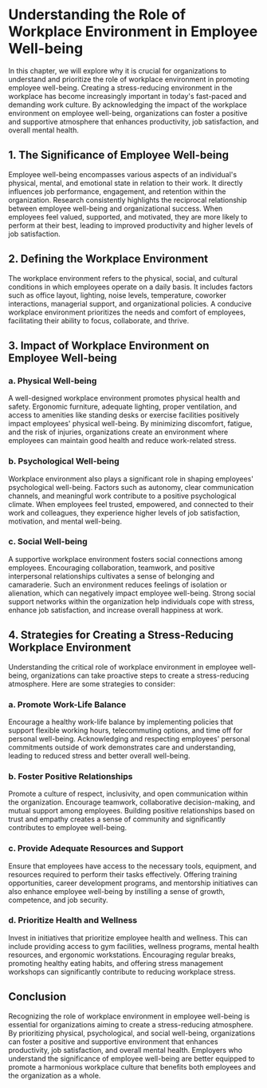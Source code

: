 # Understanding the Role of Workplace Environment in Employee Well-being

In this chapter, we will explore why it is crucial for organizations to understand and prioritize the role of workplace environment in promoting employee well-being. Creating a stress-reducing environment in the workplace has become increasingly important in today's fast-paced and demanding work culture. By acknowledging the impact of the workplace environment on employee well-being, organizations can foster a positive and supportive atmosphere that enhances productivity, job satisfaction, and overall mental health.

## 1\. The Significance of Employee Well-being

Employee well-being encompasses various aspects of an individual's physical, mental, and emotional state in relation to their work. It directly influences job performance, engagement, and retention within the organization. Research consistently highlights the reciprocal relationship between employee well-being and organizational success. When employees feel valued, supported, and motivated, they are more likely to perform at their best, leading to improved productivity and higher levels of job satisfaction.

## 2\. Defining the Workplace Environment

The workplace environment refers to the physical, social, and cultural conditions in which employees operate on a daily basis. It includes factors such as office layout, lighting, noise levels, temperature, coworker interactions, managerial support, and organizational policies. A conducive workplace environment prioritizes the needs and comfort of employees, facilitating their ability to focus, collaborate, and thrive.

## 3\. Impact of Workplace Environment on Employee Well-being

### a. Physical Well-being

A well-designed workplace environment promotes physical health and safety. Ergonomic furniture, adequate lighting, proper ventilation, and access to amenities like standing desks or exercise facilities positively impact employees' physical well-being. By minimizing discomfort, fatigue, and the risk of injuries, organizations create an environment where employees can maintain good health and reduce work-related stress.

### b. Psychological Well-being

Workplace environment also plays a significant role in shaping employees' psychological well-being. Factors such as autonomy, clear communication channels, and meaningful work contribute to a positive psychological climate. When employees feel trusted, empowered, and connected to their work and colleagues, they experience higher levels of job satisfaction, motivation, and mental well-being.

### c. Social Well-being

A supportive workplace environment fosters social connections among employees. Encouraging collaboration, teamwork, and positive interpersonal relationships cultivates a sense of belonging and camaraderie. Such an environment reduces feelings of isolation or alienation, which can negatively impact employee well-being. Strong social support networks within the organization help individuals cope with stress, enhance job satisfaction, and increase overall happiness at work.

## 4\. Strategies for Creating a Stress-Reducing Workplace Environment

Understanding the critical role of workplace environment in employee well-being, organizations can take proactive steps to create a stress-reducing atmosphere. Here are some strategies to consider:

### a. Promote Work-Life Balance

Encourage a healthy work-life balance by implementing policies that support flexible working hours, telecommuting options, and time off for personal well-being. Acknowledging and respecting employees' personal commitments outside of work demonstrates care and understanding, leading to reduced stress and better overall well-being.

### b. Foster Positive Relationships

Promote a culture of respect, inclusivity, and open communication within the organization. Encourage teamwork, collaborative decision-making, and mutual support among employees. Building positive relationships based on trust and empathy creates a sense of community and significantly contributes to employee well-being.

### c. Provide Adequate Resources and Support

Ensure that employees have access to the necessary tools, equipment, and resources required to perform their tasks effectively. Offering training opportunities, career development programs, and mentorship initiatives can also enhance employee well-being by instilling a sense of growth, competence, and job security.

### d. Prioritize Health and Wellness

Invest in initiatives that prioritize employee health and wellness. This can include providing access to gym facilities, wellness programs, mental health resources, and ergonomic workstations. Encouraging regular breaks, promoting healthy eating habits, and offering stress management workshops can significantly contribute to reducing workplace stress.

## Conclusion

Recognizing the role of workplace environment in employee well-being is essential for organizations aiming to create a stress-reducing atmosphere. By prioritizing physical, psychological, and social well-being, organizations can foster a positive and supportive environment that enhances productivity, job satisfaction, and overall mental health. Employers who understand the significance of employee well-being are better equipped to promote a harmonious workplace culture that benefits both employees and the organization as a whole.
